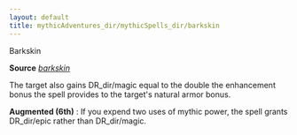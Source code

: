 ```yaml
---
layout: default
title: mythicAdventures_dir/mythicSpells_dir/barkskin
---
```

Barkskin

**Source** [_barkskin_](../../spells_dir/barkskin#_barkskin)

The target also gains DR_dir/magic equal to the double the enhancement bonus the spell provides to the target's natural armor bonus.

**Augmented (6th)** : If you expend two uses of mythic power, the spell grants DR_dir/epic rather than DR_dir/magic.

